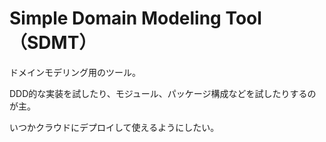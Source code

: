 # Simple Domain Modeling Tool（SDMT）

ドメインモデリング用のツール。

DDD的な実装を試したり、モジュール、パッケージ構成などを試したりするのが主。

いつかクラウドにデプロイして使えるようにしたい。